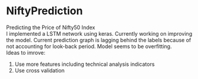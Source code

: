 # NiftyPrediction
Predicting the Price of Nifty50 Index
</br>
I implemented a LSTM network using keras. Currently working on improving the model. Current prediction graph is lagging behind the labels because of not accounting for look-back period. Model seems to be overfitting. 
</br>
Ideas to imrove:
1. Use more features including technical analysis indicators
2. Use cross validation

